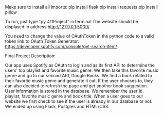 Make sure to install all imports:
    pip install flask
    pip install requests
    pip install pillow

To run, just type "py 411Project" in terminal
The website should be displayed in address http://127.0.0.1:5000/

You need to change the value of OAuthToken in the python code to a valid token
link to OAuth Token Generator: https://developer.spotify.com/console/get-search-item/ 


Final Project Description:

Our app uses Spotify as OAuth to login and as its first API to determine the users' top playlist and favorite music genre. We then take this favorite music genre and go to our second API, Google Books. We find a book related to their favorite music genre and generate it out. If the user chooses to, they can also decided to refresh the page and get another book suggestion. User information is stored in the database. We remember the user id, playlist, favorite music genre and book title. When a user goes to our website we first check to see if the user is already in our database or not. We ended up using Flask, Postgres and HTML/CSS.
